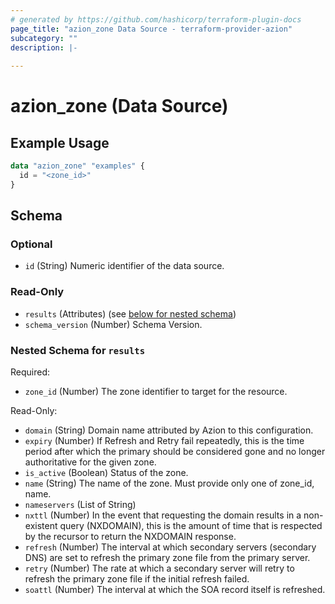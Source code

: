 ```yaml
---
# generated by https://github.com/hashicorp/terraform-plugin-docs
page_title: "azion_zone Data Source - terraform-provider-azion"
subcategory: ""
description: |-
  
---
```


# azion_zone (Data Source)



## Example Usage

```terraform
data "azion_zone" "examples" {
  id = "<zone_id>"
}
```

<!-- schema generated by tfplugindocs -->
## Schema

### Optional

- `id` (String) Numeric identifier of the data source.

### Read-Only

- `results` (Attributes) (see [below for nested schema](#nestedatt--results))
- `schema_version` (Number) Schema Version.

<a id="nestedatt--results"></a>
### Nested Schema for `results`

Required:

- `zone_id` (Number) The zone identifier to target for the resource.

Read-Only:

- `domain` (String) Domain name attributed by Azion to this configuration.
- `expiry` (Number) If Refresh and Retry fail repeatedly, this is the time period after which the primary should be considered gone and no longer authoritative for the given zone.
- `is_active` (Boolean) Status of the zone.
- `name` (String) The name of the zone. Must provide only one of zone_id, name.
- `nameservers` (List of String)
- `nxttl` (Number) In the event that requesting the domain results in a non-existent query (NXDOMAIN), this is the amount of time that is respected by the recursor to return the NXDOMAIN response.
- `refresh` (Number) The interval at which secondary servers (secondary DNS) are set to refresh the primary zone file from the primary server.
- `retry` (Number) The rate at which a secondary server will retry to refresh the primary zone file if the initial refresh failed.
- `soattl` (Number) The interval at which the SOA record itself is refreshed.


